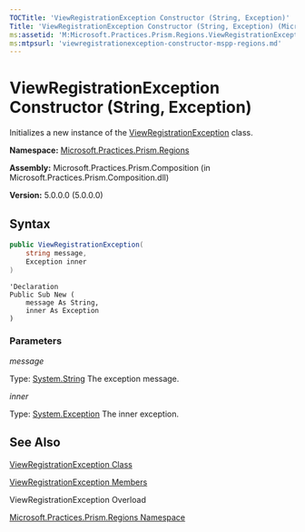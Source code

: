 ```yaml
---
TOCTitle: 'ViewRegistrationException Constructor (String, Exception)'
Title: 'ViewRegistrationException Constructor (String, Exception) (Microsoft.Practices.Prism.Regions)'
ms:assetid: 'M:Microsoft.Practices.Prism.Regions.ViewRegistrationException.\#ctor(System.String,System.Exception)'
ms:mtpsurl: 'viewregistrationexception-constructor-mspp-regions.md'
---
```



# ViewRegistrationException Constructor (String, Exception)

Initializes a new instance of the [ViewRegistrationException](/patterns-practices/reference/viewregistrationexception-class-mspp-regions) class.

**Namespace:** [Microsoft.Practices.Prism.Regions](/patterns-practices/reference/mspp-regions-namespace)

**Assembly:** Microsoft.Practices.Prism.Composition (in Microsoft.Practices.Prism.Composition.dll)

**Version:** 5.0.0.0 (5.0.0.0)

## Syntax

```C#
public ViewRegistrationException(
	string message,
	Exception inner
)
```

```VB
'Declaration
Public Sub New ( 
	message As String,
	inner As Exception
)
```

### Parameters

*message*  

Type: [System.String](http://msdn.microsoft.com/en-us/library/s1wwdcbf)
	The exception message.

*inner*  

Type: [System.Exception](/patterns-practices/reference/ieventsubscription-interface-mspp-pubsubevents)
	The inner exception.

## See Also

[ViewRegistrationException Class](/patterns-practices/reference/viewregistrationexception-class-mspp-regions)

[ViewRegistrationException Members](/patterns-practices/reference/viewregistrationexception-members-mspp-regions)

ViewRegistrationException Overload

[Microsoft.Practices.Prism.Regions Namespace](/patterns-practices/reference/mspp-regions-namespace)
